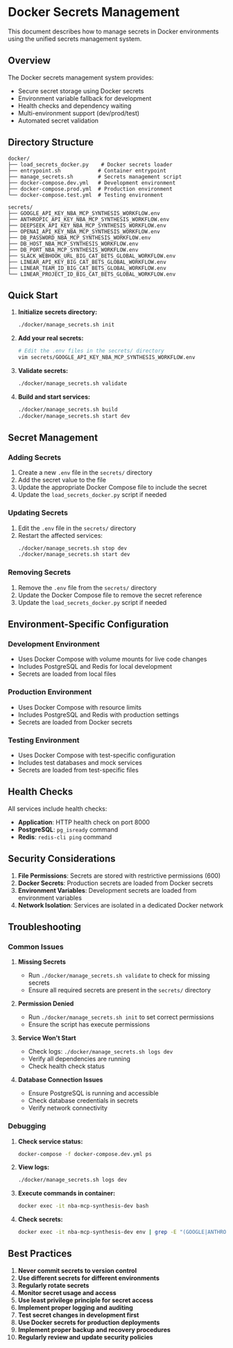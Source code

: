 # Docker Secrets Management

This document describes how to manage secrets in Docker environments using the unified secrets management system.

## Overview

The Docker secrets management system provides:
- Secure secret storage using Docker secrets
- Environment variable fallback for development
- Health checks and dependency waiting
- Multi-environment support (dev/prod/test)
- Automated secret validation

## Directory Structure

```
docker/
├── load_secrets_docker.py    # Docker secrets loader
├── entrypoint.sh            # Container entrypoint
├── manage_secrets.sh        # Secrets management script
├── docker-compose.dev.yml   # Development environment
├── docker-compose.prod.yml  # Production environment
└── docker-compose.test.yml  # Testing environment

secrets/
├── GOOGLE_API_KEY_NBA_MCP_SYNTHESIS_WORKFLOW.env
├── ANTHROPIC_API_KEY_NBA_MCP_SYNTHESIS_WORKFLOW.env
├── DEEPSEEK_API_KEY_NBA_MCP_SYNTHESIS_WORKFLOW.env
├── OPENAI_API_KEY_NBA_MCP_SYNTHESIS_WORKFLOW.env
├── DB_PASSWORD_NBA_MCP_SYNTHESIS_WORKFLOW.env
├── DB_HOST_NBA_MCP_SYNTHESIS_WORKFLOW.env
├── DB_PORT_NBA_MCP_SYNTHESIS_WORKFLOW.env
├── SLACK_WEBHOOK_URL_BIG_CAT_BETS_GLOBAL_WORKFLOW.env
├── LINEAR_API_KEY_BIG_CAT_BETS_GLOBAL_WORKFLOW.env
├── LINEAR_TEAM_ID_BIG_CAT_BETS_GLOBAL_WORKFLOW.env
└── LINEAR_PROJECT_ID_BIG_CAT_BETS_GLOBAL_WORKFLOW.env
```

## Quick Start

1. **Initialize secrets directory:**
   ```bash
   ./docker/manage_secrets.sh init
   ```

2. **Add your real secrets:**
   ```bash
   # Edit the .env files in the secrets/ directory
   vim secrets/GOOGLE_API_KEY_NBA_MCP_SYNTHESIS_WORKFLOW.env
   ```

3. **Validate secrets:**
   ```bash
   ./docker/manage_secrets.sh validate
   ```

4. **Build and start services:**
   ```bash
   ./docker/manage_secrets.sh build
   ./docker/manage_secrets.sh start dev
   ```

## Secret Management

### Adding Secrets

1. Create a new `.env` file in the `secrets/` directory
2. Add the secret value to the file
3. Update the appropriate Docker Compose file to include the secret
4. Update the `load_secrets_docker.py` script if needed

### Updating Secrets

1. Edit the `.env` file in the `secrets/` directory
2. Restart the affected services:
   ```bash
   ./docker/manage_secrets.sh stop dev
   ./docker/manage_secrets.sh start dev
   ```

### Removing Secrets

1. Remove the `.env` file from the `secrets/` directory
2. Update the Docker Compose file to remove the secret reference
3. Update the `load_secrets_docker.py` script if needed

## Environment-Specific Configuration

### Development Environment

- Uses Docker Compose with volume mounts for live code changes
- Includes PostgreSQL and Redis for local development
- Secrets are loaded from local files

### Production Environment

- Uses Docker Compose with resource limits
- Includes PostgreSQL and Redis with production settings
- Secrets are loaded from Docker secrets

### Testing Environment

- Uses Docker Compose with test-specific configuration
- Includes test databases and mock services
- Secrets are loaded from test-specific files

## Health Checks

All services include health checks:

- **Application**: HTTP health check on port 8000
- **PostgreSQL**: `pg_isready` command
- **Redis**: `redis-cli ping` command

## Security Considerations

1. **File Permissions**: Secrets are stored with restrictive permissions (600)
2. **Docker Secrets**: Production secrets are loaded from Docker secrets
3. **Environment Variables**: Development secrets are loaded from environment variables
4. **Network Isolation**: Services are isolated in a dedicated Docker network

## Troubleshooting

### Common Issues

1. **Missing Secrets**
   - Run `./docker/manage_secrets.sh validate` to check for missing secrets
   - Ensure all required secrets are present in the `secrets/` directory

2. **Permission Denied**
   - Run `./docker/manage_secrets.sh init` to set correct permissions
   - Ensure the script has execute permissions

3. **Service Won't Start**
   - Check logs: `./docker/manage_secrets.sh logs dev`
   - Verify all dependencies are running
   - Check health check status

4. **Database Connection Issues**
   - Ensure PostgreSQL is running and accessible
   - Check database credentials in secrets
   - Verify network connectivity

### Debugging

1. **Check service status:**
   ```bash
   docker-compose -f docker-compose.dev.yml ps
   ```

2. **View logs:**
   ```bash
   ./docker/manage_secrets.sh logs dev
   ```

3. **Execute commands in container:**
   ```bash
   docker exec -it nba-mcp-synthesis-dev bash
   ```

4. **Check secrets:**
   ```bash
   docker exec -it nba-mcp-synthesis-dev env | grep -E "(GOOGLE|ANTHROPIC|DEEPSEEK|OPENAI|DB|SLACK|LINEAR)_"
   ```

## Best Practices

1. **Never commit secrets to version control**
2. **Use different secrets for different environments**
3. **Regularly rotate secrets**
4. **Monitor secret usage and access**
5. **Use least privilege principle for secret access**
6. **Implement proper logging and auditing**
7. **Test secret changes in development first**
8. **Use Docker secrets for production deployments**
9. **Implement proper backup and recovery procedures**
10. **Regularly review and update security policies**

